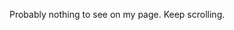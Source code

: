 Probably nothing to see on my page. Keep scrolling.

<!---
vadimmath/vadimmath is a ✨ special ✨ repository because its `README.md` (this file) appears on your GitHub profile.
You can click the Preview link to take a look at your changes.
--->
